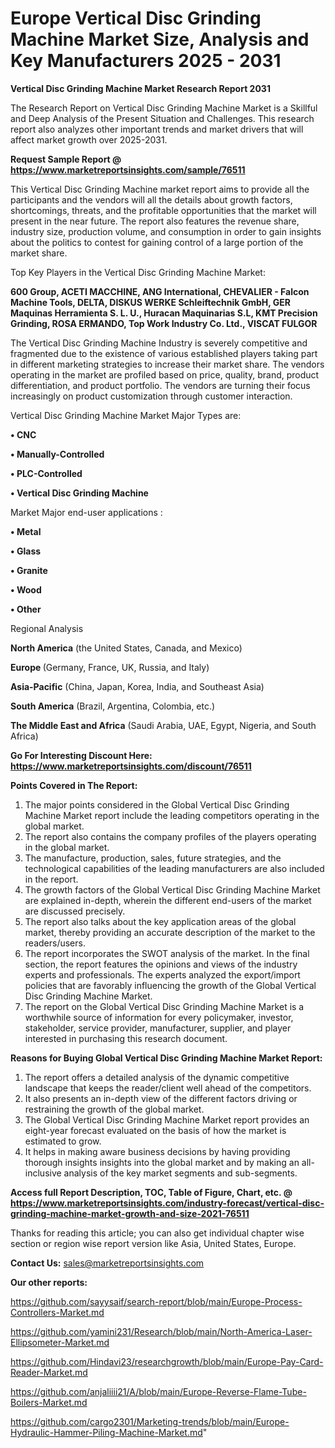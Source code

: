 # Europe Vertical Disc Grinding Machine Market Size, Analysis and Key Manufacturers 2025 - 2031

<strong>Vertical Disc Grinding Machine Market Research Report 2031</strong>

The Research Report on Vertical Disc Grinding Machine Market is a Skillful and Deep Analysis of the Present Situation and Challenges. This research report also analyzes other important trends and market drivers that will affect market growth over 2025-2031.

<strong>Request Sample Report @ <a href=https://www.marketreportsinsights.com/sample/76511>https://www.marketreportsinsights.com/sample/76511</a></strong>

This Vertical Disc Grinding Machine market report aims to provide all the participants and the vendors will all the details about growth factors, shortcomings, threats, and the profitable opportunities that the market will present in the near future. The report also features the revenue share, industry size, production volume, and consumption in order to gain insights about the politics to contest for gaining control of a large portion of the market share.

Top Key Players in the Vertical Disc Grinding Machine Market:

<strong>600 Group, ACETI MACCHINE, ANG International, CHEVALIER - Falcon Machine Tools, DELTA, DISKUS WERKE Schleiftechnik GmbH, GER Maquinas Herramienta S. L. U., Huracan Maquinarias S.L, KMT Precision Grinding, ROSA ERMANDO, Top Work Industry Co. Ltd., VISCAT FULGOR</strong>

The Vertical Disc Grinding Machine Industry is severely competitive and fragmented due to the existence of various established players taking part in different marketing strategies to increase their market share. The vendors operating in the market are profiled based on price, quality, brand, product differentiation, and product portfolio. The vendors are turning their focus increasingly on product customization through customer interaction.

Vertical Disc Grinding Machine Market Major Types are:

<strong>• CNC

• Manually-Controlled

• PLC-Controlled

• Vertical Disc Grinding Machine</strong>

Market Major end-user applications :

<strong>• Metal

• Glass

• Granite

• Wood

• Other</strong>

Regional Analysis

</u><strong><b>North America</b></strong> (the United States, Canada, and Mexico)

<strong><b>Europe </b></strong>(Germany, France, UK, Russia, and Italy)

<strong><b>Asia-Pacific</b></strong> (China, Japan, Korea, India, and Southeast Asia)

<strong><b>South America</b></strong> (Brazil, Argentina, Colombia, etc.)

<strong><b>The Middle East and Africa</b></strong> (Saudi Arabia, UAE, Egypt, Nigeria, and South Africa)

<strong>Go For Interesting Discount Here: <a href=https://www.marketreportsinsights.com/discount/76511>https://www.marketreportsinsights.com/discount/76511</a></strong>

<strong>Points Covered in The Report:</strong>
<ol>
  <li>The major points considered in the Global Vertical Disc Grinding Machine Market report include the leading competitors operating in the global market.</li>
  <li>The report also contains the company profiles of the players operating in the global market.</li>
  <li>The manufacture, production, sales, future strategies, and the technological capabilities of the leading manufacturers are also included in the report.</li>
  <li>The growth factors of the Global Vertical Disc Grinding Machine Market are explained in-depth, wherein the different end-users of the market are discussed precisely.</li>
  <li>The report also talks about the key application areas of the global market, thereby providing an accurate description of the market to the readers/users.</li>
  <li>The report incorporates the SWOT analysis of the market. In the final section, the report features the opinions and views of the industry experts and professionals. The experts analyzed the export/import policies that are favorably influencing the growth of the Global Vertical Disc Grinding Machine Market.</li>
  <li>The report on the Global Vertical Disc Grinding Machine Market is a worthwhile source of information for every policymaker, investor, stakeholder, service provider, manufacturer, supplier, and player interested in purchasing this research document.</li>
</ol>
<strong>Reasons for Buying Global Vertical Disc Grinding Machine Market Report:</strong>

<ol>
  <li>The report offers a detailed analysis of the dynamic competitive landscape that keeps the reader/client well ahead of the competitors.</li>
  <li>It also presents an in-depth view of the different factors driving or restraining the growth of the global market.</li>
  <li>The Global Vertical Disc Grinding Machine Market report provides an eight-year forecast evaluated on the basis of how the market is estimated to grow.</li>
  <li>It helps in making aware business decisions by having providing thorough insights insights into the global market and by making an all-inclusive analysis of the key market segments and sub-segments.</li>
</ol>
<strong>Access full Report Description, TOC, Table of Figure, Chart, etc. @ <a href=https://www.marketreportsinsights.com/industry-forecast/vertical-disc-grinding-machine-market-growth-and-size-2021-76511>https://www.marketreportsinsights.com/industry-forecast/vertical-disc-grinding-machine-market-growth-and-size-2021-76511</a></strong>


Thanks for reading this article; you can also get individual chapter wise section or region wise report version like Asia, United States, Europe.

<strong>Contact Us:</strong>
sales@marketreportsinsights.com

<strong>Our other reports:</strong>

<a href=https://github.com/sayysaif/search-report/blob/main/Europe-Process-Controllers-Market.md>https://github.com/sayysaif/search-report/blob/main/Europe-Process-Controllers-Market.md</a>

<a href=https://github.com/yamini231/Research/blob/main/North-America-Laser-Ellipsometer-Market.md>https://github.com/yamini231/Research/blob/main/North-America-Laser-Ellipsometer-Market.md</a>

<a href=https://github.com/Hindavi23/researchgrowth/blob/main/Europe-Pay-Card-Reader-Market.md>https://github.com/Hindavi23/researchgrowth/blob/main/Europe-Pay-Card-Reader-Market.md</a>

<a href=https://github.com/anjaliiii21/A/blob/main/Europe-Reverse-Flame-Tube-Boilers-Market.md>https://github.com/anjaliiii21/A/blob/main/Europe-Reverse-Flame-Tube-Boilers-Market.md</a>

<a href=https://github.com/cargo2301/Marketing-trends/blob/main/Europe-Hydraulic-Hammer-Piling-Machine-Market.md>https://github.com/cargo2301/Marketing-trends/blob/main/Europe-Hydraulic-Hammer-Piling-Machine-Market.md</a>"
